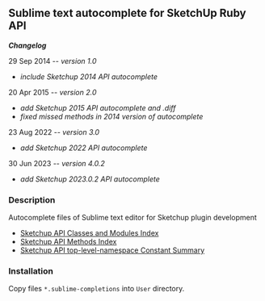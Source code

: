 ## Sublime text autocomplete for SketchUp Ruby API

**_Changelog_**

29 Sep 2014 -- *version 1.0*
- *include Sketchup 2014 API autocomplete*

20 Apr 2015 -- *version 2.0*
- *add Sketchup 2015 API autocomplete and .diff*
- *fixed missed methods in 2014 version of autocomplete*

23 Aug 2022 -- *version 3.0*
- *add Sketchup 2022 API autocomplete*

30 Jun 2023 -- *version 4.0.2*
- *add Sketchup 2023.0.2 API autocomplete*

### Description

Autocomplete files of Sublime text editor for Sketchup plugin development

- [Sketchup API Classes and Modules Index](https://ruby.sketchup.com/class_list.html)
- [Sketchup API Methods Index](https://ruby.sketchup.com/method_list.html)
- [Sketchup API top-level-namespace Constant Summary](https://ruby.sketchup.com/top-level-namespace.html#constant_summary)

### Installation

Copy files `*.sublime-completions` into `User` directory.
